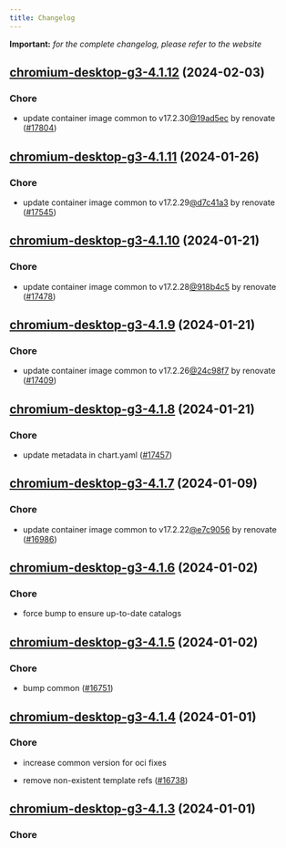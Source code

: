 ```yaml
---
title: Changelog
---
```


**Important:**
*for the complete changelog, please refer to the website*



## [chromium-desktop-g3-4.1.12](https://github.com/truecharts/charts/compare/chromium-desktop-g3-4.1.11...chromium-desktop-g3-4.1.12) (2024-02-03)

### Chore



- update container image common to v17.2.30[@19ad5ec](https://github.com/19ad5ec) by renovate ([#17804](https://github.com/truecharts/charts/issues/17804))


## [chromium-desktop-g3-4.1.11](https://github.com/truecharts/charts/compare/chromium-desktop-g3-4.1.10...chromium-desktop-g3-4.1.11) (2024-01-26)

### Chore



- update container image common to v17.2.29[@d7c41a3](https://github.com/d7c41a3) by renovate ([#17545](https://github.com/truecharts/charts/issues/17545))


## [chromium-desktop-g3-4.1.10](https://github.com/truecharts/charts/compare/chromium-desktop-g3-4.1.9...chromium-desktop-g3-4.1.10) (2024-01-21)

### Chore



- update container image common to v17.2.28[@918b4c5](https://github.com/918b4c5) by renovate ([#17478](https://github.com/truecharts/charts/issues/17478))


## [chromium-desktop-g3-4.1.9](https://github.com/truecharts/charts/compare/chromium-desktop-g3-4.1.8...chromium-desktop-g3-4.1.9) (2024-01-21)

### Chore



- update container image common to v17.2.26[@24c98f7](https://github.com/24c98f7) by renovate ([#17409](https://github.com/truecharts/charts/issues/17409))


## [chromium-desktop-g3-4.1.8](https://github.com/truecharts/charts/compare/chromium-desktop-g3-4.1.7...chromium-desktop-g3-4.1.8) (2024-01-21)

### Chore



- update metadata in chart.yaml ([#17457](https://github.com/truecharts/charts/issues/17457))




## [chromium-desktop-g3-4.1.7](https://github.com/truecharts/charts/compare/chromium-desktop-g3-4.1.6...chromium-desktop-g3-4.1.7) (2024-01-09)

### Chore



- update container image common to v17.2.22[@e7c9056](https://github.com/e7c9056) by renovate ([#16986](https://github.com/truecharts/charts/issues/16986))


## [chromium-desktop-g3-4.1.6](https://github.com/truecharts/charts/compare/chromium-desktop-g3-4.1.5...chromium-desktop-g3-4.1.6) (2024-01-02)

### Chore



- force bump to ensure up-to-date catalogs


## [chromium-desktop-g3-4.1.5](https://github.com/truecharts/charts/compare/chromium-desktop-g3-4.1.4...chromium-desktop-g3-4.1.5) (2024-01-02)

### Chore



- bump common ([#16751](https://github.com/truecharts/charts/issues/16751))


## [chromium-desktop-g3-4.1.4](https://github.com/truecharts/charts/compare/chromium-desktop-g3-4.1.3...chromium-desktop-g3-4.1.4) (2024-01-01)

### Chore



- increase common version for oci fixes

- remove non-existent template refs ([#16738](https://github.com/truecharts/charts/issues/16738))


## [chromium-desktop-g3-4.1.3](https://github.com/truecharts/charts/compare/chromium-desktop-g3-4.1.0...chromium-desktop-g3-4.1.3) (2024-01-01)

### Chore


